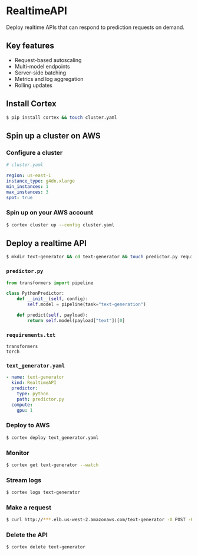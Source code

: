 # RealtimeAPI

Deploy realtime APIs that can respond to prediction requests on demand.

## Key features

* Request-based autoscaling
* Multi-model endpoints
* Server-side batching
* Metrics and log aggregation
* Rolling updates

## Install Cortex

```bash
$ pip install cortex && touch cluster.yaml
```

## Spin up a cluster on AWS

### Configure a cluster

```yaml
# cluster.yaml

region: us-east-1
instance_type: g4dn.xlarge
min_instances: 1
max_instances: 3
spot: true
```

### Spin up on your AWS account

```bash
$ cortex cluster up --config cluster.yaml
```

## Deploy a realtime API

```bash
$ mkdir text-generator && cd text-generator && touch predictor.py requirements.txt text_generator.yaml
```

### `predictor.py`

```python
from transformers import pipeline

class PythonPredictor:
    def __init__(self, config):
        self.model = pipeline(task="text-generation")

    def predict(self, payload):
        return self.model(payload["text"])[0]
```

### `requirements.txt`

```text
transformers
torch
```

### `text_generator.yaml`

```yaml
- name: text-generator
  kind: RealtimeAPI
  predictor:
    type: python
    path: predictor.py
  compute:
    gpu: 1
```

### Deploy to AWS

```bash
$ cortex deploy text_generator.yaml
```

### Monitor

```bash
$ cortex get text-generator --watch
```

### Stream logs

```bash
$ cortex logs text-generator
```

### Make a request

```bash
$ curl http://***.elb.us-west-2.amazonaws.com/text-generator -X POST -H "Content-Type: application/json" -d '{"text": "hello world"}'
```

### Delete the API

```bash
$ cortex delete text-generator
```
